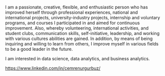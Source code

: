 I am a passionate, creative, flexible, and enthusiastic person who has improved herself through professional experiences, national and international projects, university-industry projects, internship and voluntary programs, and courses I participated in and aimed for continuous improvement. Also, whereby volunteering, international activities, and student clubs, communication skills, self-initiative, leadership, and working with various cultures abilities are gained. In addition, by means of being inquiring and willing to learn from others, I improve myself in various fields to be a good leader in the future.

I am interested in data science, data analytics, and business analytics.

https://www.linkedin.com/in/cemrenurgurbuz/
